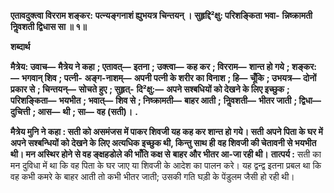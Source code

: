 **एतावदुक्त्वा विरराम शङ्कर:** **पत्न्यङ्गनाशं ह्युभयत्र चिन्तयन् ।** **सुहृद्दि²क्षु: परिशङ्किता भवा-** **न्निष्क्रामती निॢवशती द्विधास सा ॥ १॥** 

**शब्दार्थ** 

**मैत्रेय: उवाच—** **मैत्रेय ने कहा** **; एतावत्—** **इतना** **; उक्त्वा—** **कह कर** **; विरराम—** **शान्त हो गये** **; शङ्कर:—** **भगवान् शिव** **; पत्नी-** **अङ्ग-नाशम्—** **अपनी पत्नी के शरीर का विनाश** **; हि—** **चूँकि** **; उभयत्र—** **दोनों प्रकार से** **; चिन्तयन्—** **सोचते हुए** **; सुहृत्-** **दि²क्षु:—** **अपने सश्बधियों को देखने के लिए इच्छुक** **; परिशङ्किता—** **भयभीत** **; भवात्—** **शिव से** **; निष्क्रामती—** **बाहर आती** **;** **निॢवशती—** **भीतर जाती** **; द्विधा—** **दुचित्ती** **; आस—** **थी** **; सा—** **वह (सती)।** **.** 

**मैत्रेय मुनि ने कहा : सती को असमंजस में पाकर शिवजी यह कह कर शान्त हो गये। सती** **अपने पिता के घर में अपने सश्बन्धियों को देखने के लिए अत्यधिक इच्छुक थी, किन्तु साथ ही** **वह शिवजी की चेतावनी से भयभीत थी। मन अस्थिर होने से वह ङ्क्षहडोले की भाँति कक्ष से** **बाहर और भीतर आ-जा रही थी।** **तात्पर्य :** सती का मन दुविधा में था कि वह पिता के घर जाए या शिवजी के आदेश का पालन करे। यह द्वन्द्व इतना प्रबल था कि वह कभी कमरे के बाहर आती तो कभी भीतर जाती; उसकी गति घड़ी के पेंडुलम जैसी हो रही थी।  